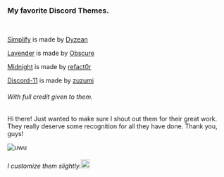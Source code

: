 ### My favorite Discord Themes.
<br>



[Simplify](https://github.com/Dyzean/Simplify/blob/main/simplify.theme.css) is made by [Dyzean ](https://github.com/Dyzean)

[Lavender](https://github.com/Lavender-Discord/Lavender/blob/main/dev.css) is made by [Obscure](https://github.com/Obscure-Git)

[Midnight](https://github.com/refact0r/midnight-discord/blob/master/midnight.theme.css) is made by [refact0r](https://github.com/refact0r)

[Discord-11](https://github.com/zuzumi-f/Discord-11/blob/main/Discord11.theme.css) is made by [zuzumi](https://github.com/zuzumi-f)












###### With full credit given to them.
Hi there! Just wanted to make sure I shout out them for their great work. They really deserve some recognition for all they have done. Thank you, guys!

![uwu](https://media.tenor.com/p04QAjpOxOUAAAAC/in-love-anime.gif "uwu")

<h6>
I customize them slightly.<img src="https://media.tenor.com/PsqSjsWBQgkAAAAj/yaay-anime.gif" width="20"height="20">
</h6>

